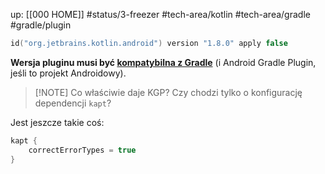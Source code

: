 up: [[000 HOME]]
#status/3-freezer 
#tech-area/kotlin #tech-area/gradle 
#gradle/plugin 

```kotlin
id("org.jetbrains.kotlin.android") version "1.8.0" apply false
```

**Wersja pluginu musi być [kompatybilna z Gradle](https://kotlinlang.org/docs/gradle-configure-project.html#apply-the-plugin)** (i Android Gradle Plugin, jeśli to projekt Androidowy).



> [!NOTE] Co właściwie daje KGP?
> Czy chodzi tylko o konfigurację dependencji `kapt`?

Jest jeszcze takie coś:
```kotlin
kapt {  
    correctErrorTypes = true  
}
```
